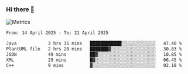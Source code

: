 ### Hi there 👋

![Metrics](https://github.com/radoapx/radoapx/blob/main/github-metrics.svg)

<!--START_SECTION:waka-->

```txt
From: 14 April 2025 - To: 21 April 2025

Java            3 hrs 35 mins   ████████████░░░░░░░░░░░░░   47.40 %
PlantUML file   2 hrs 20 mins   ███████▓░░░░░░░░░░░░░░░░░   30.83 %
JSON            49 mins         ██▓░░░░░░░░░░░░░░░░░░░░░░   10.85 %
XML             29 mins         █▓░░░░░░░░░░░░░░░░░░░░░░░   06.45 %
C++             9 mins          ▓░░░░░░░░░░░░░░░░░░░░░░░░   02.18 %
```

<!--END_SECTION:waka-->

<!--
**radoapx/radoapx** is a ✨ _special_ ✨ repository because its `README.md` (this file) appears on your GitHub profile.

Here are some ideas to get you started:

- 🔭 I’m currently working on ...
- 🌱 I’m currently learning ...
- 👯 I’m looking to collaborate on ...
- 🤔 I’m looking for help with ...
- 💬 Ask me about ...
- 📫 How to reach me: ...
- 😄 Pronouns: ...
- ⚡ Fun fact: ...
-->
